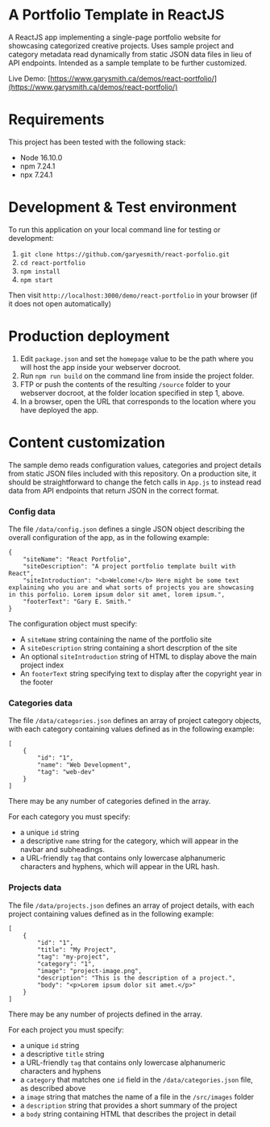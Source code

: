 # A Portfolio Template in ReactJS

A ReactJS app implementing a single-page portfolio website for showcasing categorized creative projects. Uses sample project and category metadata read dynamically from static JSON data files in lieu of API endpoints. Intended as a sample template to be further customized.

Live Demo: [https://www.garysmith.ca/demos/react-portfolio/](https://www.garysmith.ca/demos/react-portfolio/)


# Requirements

This project has been tested with the following stack:

- Node 16.10.0
- npm 7.24.1
- npx 7.24.1


# Development & Test environment

To run this application on your local command line for testing or development:

1. `git clone https://github.com/garyesmith/react-porfolio.git`
2. `cd react-portfolio`
3. `npm install`
4. `npm start`

Then visit `http://localhost:3000/demo/react-portfolio` in your browser (if it does not open automatically)


# Production deployment

1. Edit `package.json` and set the `homepage` value to be the path where you will host the app inside your webserver docroot.
2. Run `npm run build` on the command line from inside the project folder.
3. FTP or push the contents of the resulting `/source` folder to  your webserver docroot, at the folder location specified in step 1, above.
4. In a browser, open the URL that corresponds to the location where you have deployed the app.


# Content customization

The sample demo reads configuration values, categories and project details from static JSON files included with this repository. On a production site, it should be straightforward to change the fetch calls in `App.js` to instead read data from API endpoints that return JSON in the correct format.

### Config data

The file `/data/config.json` defines a single JSON object describing the overall configuration of the app, as in the following example:
```
{
    "siteName": "React Portfolio",
    "siteDescription": "A project portfolio template built with React",
    "siteIntroduction": "<b>Welcome!</b> Here might be some text explaining who you are and what sorts of projects you are showcasing in this porfolio. Lorem ipsum dolor sit amet, lorem ipsum.",
    "footerText": "Gary E. Smith."
}
```

The configuration object must specify:
- A `siteName` string containing the name of the portfolio site
- A `siteDescription` string containing a short descrption of the site
- An optional `siteIntroduction` string of HTML to display above the main project index
- An `footerText` string specifying text to display after the copyright year in the footer

### Categories data

The file `/data/categories.json` defines an array of project category objects, with each category containing values defined as in the following example:

```
[
    {
        "id": "1",
        "name": "Web Development",
        "tag": "web-dev"
    }
]
```

There may be any number of categories defined in the array. 

For each category you must specify:
- a unique `id` string
- a descriptive `name` string for the category, which will appear in the navbar and subheadings.
- a URL-friendly `tag` that contains only lowercase alphanumeric characters and hyphens, which will appear in the URL hash.

### Projects data

The file `/data/projects.json` defines an array of project details, with each project containing values defined as in the following example:

```
[
    {
        "id": "1",
        "title": "My Project",
        "tag": "my-project",
        "category": "1",
        "image": "project-image.png",
        "description": "This is the description of a project.",
        "body": "<p>Lorem ipsum dolor sit amet.</p>"
    }
]
```
There may be any number of projects defined in the array. 

For each project you must specify:
- a unique `id` string
- a descriptive `title` string
- a URL-friendly `tag` that contains only lowercase alphanumeric characters and hyphens
- a `category` that matches one `id` field in the `/data/categories.json` file, as described above
- a `image` string that matches the name of a file in the `/src/images` folder
- a `description` string that provides a short summary of the project
- a `body` string containing HTML that describes the project in detail
